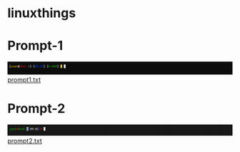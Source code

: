 # linuxthings

# Prompt-1
![Prompt-1](prompt1.png)
[prompt1.txt](prompt1.txt)

# Prompt-2
![Prompt-2](prompt2.png)
[prompt2.txt](prompt2.txt)
